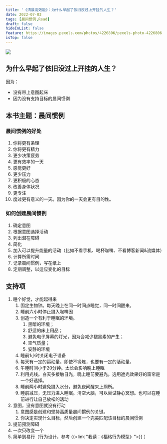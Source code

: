 ```yaml
---
title: '《清晨高效能》：为什么早起了依旧没过上开挂的人生？'
date: 2022-07-03
tags: [晨间惯例,Read]
draft: false
hideInList: false
feature: https://images.pexels.com/photos/4226806/pexels-photo-4226806.jpeg?auto=compress&cs=tinysrgb&w=800
isTop: false
---
```


![](http://lillianwho.com/post-images/1656846100649.png)

## 为什么早起了依旧没过上开挂的人生？
 
 因为：
- 没有带上意图起床
- 因为没有支持目标的晨间惯例

## 本书主题：晨间惯例

### 晨间惯例的好处

1. 你将更有条理
2. 你将更有精力
3. 更少决策疲劳
4. 更有效率的一天
5. 感觉更好
6. 更少压力
7. 更积极的心态
8. 改善身体状况
9. 更专注
10. 度过更有意义的一天。因为你的一天会更有目的性。

### 如何创建晨间惯例

1. 确定意图
2. 根据意图选择活动
3. 列出潜在障碍
4. 简化
5. 加入可以提升能量的活动（比如不看手机、喝杯咖啡、不看博客新闻&流媒体）
6. 计算所需时间
7. 记录晨间惯例，写在纸上
8. 定期调整，以适应变化的目标

## 支持项


1. 睡个好觉，才能起得来
	1. 固定生物钟。每天晚上在同一时间点睡觉，同一时间醒来。
	2. 睡前六小时停止摄入咖啡因
	3. 创造一个有利于睡眠的环境。
		1. 黑暗的环境；
		2. 舒适的床上用品；
		3. 避免电子屏幕的灯光，因为会减少褪黑素的产生；
		4. 空气质量；
		5. 安静的环境
	4. 睡前1小时关闭电子设备
	5. 每天有一定的运动量。即使不锻炼，也要有一定的活动量。
	6. 午睡时间小于20分钟。太长会影响晚上睡眠
	7. 利用光线。白天多接触日光，晚上睡前要避光。选用遮光效果好的窗帘是一个好选择。
	8. 睡前两小时避免摄入水分，避免夜间醒来上厕所。
	9. 睡前减压，无压力进入睡眠。清空大脑，可以尝试静心冥想。也可以在睡前进行让自己放松的活动
2. 意图，没有意图就没有行动
	1. 意图感是创建和坚持高质量晨间惯例的关键。
	2. 你决定实现什么目标，然后创建一个完美匹配该目标的晨间惯例
3. 提前预测障碍
4. 一次只改变一个
5. 简单到易行（行为设计，参考 {{<link "我读：《福格行为模型》">}} ）
